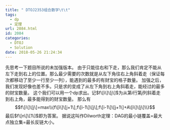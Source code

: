 ```yaml
---
title: " DTOJ2353组合数学\t\t"
tags:
  - dp
  - 定理
url: 2084.html
id: 2084
categories:
  - DTOJ
  - Solution
date: 2018-05-26 21:24:34
---
```


先思考一下题目所说的未加强版本。 由于只能往右和下走，那么我们肯定不能从左下走到右上的位置。那么最少需要的次数就是从左下角往右上角斜着走（保证每次都移动了至少一行至少一列），能遇到的最多的有财宝的格子数量。 加强之后，我们发现好像也差不多。只是求的变成了从左下角到右上角斜着走，能经过的最多的财宝数量。 这个我们可以用一个dp求出。记$f\[i\]\[j\]$为从第$i$行第$j$列斜着走到右上角，最多能得到的财宝数量。 那么有 $$f\[i\]\[j\]=max\\{f\[i\]\[j+1\],f\[i-1\]\[j\],f\[i-1\]\[j+1\]+A\[i\]\[j\]\\}$$ 最后$f\[n\]\[1\]$即为答案。 据说这叫作Dilworth定理：DAG的最小链覆盖=最大点独立集=最长反链大小。